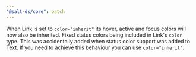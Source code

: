 ```yaml
---
"@salt-ds/core": patch
---
```


When Link is set to `color="inherit"` its hover, active and focus colors will now also be inherited.
Fixed status colors being included in Link's `color` type. This was accidentally added when status color support was added to Text. If you need to achieve this behaviour you can use `color="inherit"`.
